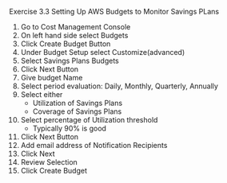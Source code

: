 Exercise 3.3 Setting Up AWS Budgets to Monitor Savings PLans


1. Go to Cost Management Console
2. On left hand side select Budgets
3. Click Create Budget Button
4. Under Budget Setup select Customize(advanced)
5. Select Savings Plans Budgets
6. Click Next Button
7. Give budget Name
8. Select period evaluation:  Daily, Monthly, Quarterly, Annually
9. Select either
    - Utilization of Savings Plans
    - Coverage of Savings Plans
10. Select percentage of Utilization threshold
    - Typically 90% is good
11. Click Next Button
12. Add email address of Notification Recipients
13. Click Next
14. Review Selection
15. Click Create Budget
